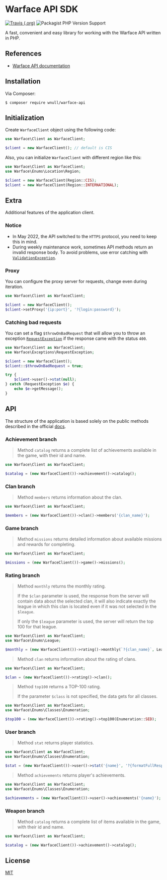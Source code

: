 # Warface API SDK

[![Travis (.org)](https://img.shields.io/travis/wnull/warface-api?style=flat-square&color=%23228B22)](https://travis-ci.com/wnull/warface-api) 
![Packagist PHP Version Support](https://img.shields.io/packagist/php-v/wnull/warface-api?style=flat-square) 

A fast, convenient and easy library for working with the Warface API written in PHP.

## References

- [Warface API documentation](https://ru.warface.com/wiki/index.php/API)

## Installation

Via Composer:

```shell
$ composer require wnull/warface-api
```

## Initialization

Create `WarfaceClient` object using the following code:

```php
use Warface\Client as WarfaceClient;

$client = new WarfaceClient(); // default is CIS
```

Also, you can initialize `WarfaceClient` with different region like this:

```php
use Warface\Client as WarfaceClient;
use Warface\Enums\Location\Region;

$client = new WarfaceClient(Region::CIS); 
$client = new WarfaceClient(Region::INTERNATIONAL);
```

## Extra

Additional features of the application client.

### Notice

- In May 2022, the API switched to the `HTTPS` protocol, you need to keep this in mind.
- During weekly maintenance work, sometimes API methods return an invalid response body. To avoid problems, use error catching with [`ValidationException`](src/Exceptions/ValidationException.php).


### Proxy

You can configure the proxy server for requests, change even during iteration.

```php
use Warface\Client as WarfaceClient;

$client = new WarfaceClient(); 
$client->setProxy('{ip:port}', '?{login:password}');
```
### Catching bad requests

You can set a flag `$throwOnBadRequest` that will allow you to throw an exception [`RequestException`](src/Exceptions/RequestException.php) if the response came with the status `400`.

```php
use Warface\Client as WarfaceClient;
use Warface\Exceptions\RequestException;

$client = new WarfaceClient();
$client::$throwOnBadRequest = true;

try {
    $client->user()->stat(null);
} catch (RequestException $e) {
    echo $e->getMessage();
}
```

## API

The structure of the application is based solely on the public methods described in the official [docs](#references).

### Achievement branch

> Method `catalog` returns a complete list of achievements available in the game, with their id and name.

```php
use Warface\Client as WarfaceClient;

$catalog = (new WarfaceClient())->achievement()->catalog();
```

### Clan branch

> Method `members` returns information about the clan.

```php
use Warface\Client as WarfaceClient;

$members = (new WarfaceClient())->clan()->members('{clan_name}');
```

### Game branch

> Method `missions` returns detailed information about available missions and rewards for completing.

```php
use Warface\Client as WarfaceClient;

$missions = (new WarfaceClient())->game()->missions();
```

### Rating branch

> Method `monthly` returns the monthly rating.
> 
> If the `$clan` parameter is used, the response from the server will contain data about the selected clan, it will also indicate exactly the league in which this clan is located even if it was not selected in the `$league`.
> 
> If only the `$league` parameter is used, the server will return the top 100 for that league.

```php
use Warface\Client as WarfaceClient;
use Warface\Enums\League;

$monthly = (new WarfaceClient())->rating()->monthly(`?{clan_name}`, League::ELITE_LEAGUE, '?{page}');
```

> Method `clan` returns information about the rating of clans.

```php
use Warface\Client as WarfaceClient;

$clan = (new WarfaceClient())->rating()->clan();
```

> Method `top100` returns a TOP-100 rating.
> 
> If the parameter `$class` is not specified, the data gets for all classes.

```php
use Warface\Client as WarfaceClient;
use Warface\Enums\Classes\Enumeration;

$top100 = (new WarfaceClient())->rating()->top100(Enumeration::SED);
```

### User branch

> Method `stat` returns player statistics.

```php
use Warface\Client as WarfaceClient;
use Warface\Enums\Classes\Enumeration;

$stat = (new WarfaceClient())->user()->stat('{name}', '?{formatFullResponse}');
```

> Method `achievements` returns player's achievements.

```php
use Warface\Client as WarfaceClient;
use Warface\Enums\Classes\Enumeration;

$achievements = (new WarfaceClient())->user()->achievements('{name}');
```

### Weapon branch

> Method `catalog` returns a complete list of items available in the game, with their id and name.

```php
use Warface\Client as WarfaceClient;

$catalog = (new WarfaceClient())->achievement()->catalog();
```

## License

[MIT](LICENSE)

